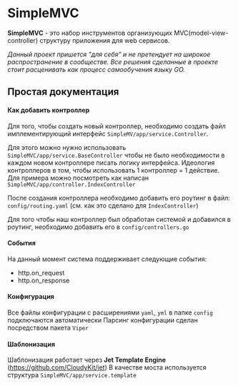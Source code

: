 # SimpleMVC
**SimpleMVC** - это набор инструментов организующих MVC(model-view-controller) структуру приложения для web сервисов.

_Данный проект пришется "для себя" и не претендует на широкое распространение в сообществе. Все решения сделанные в проекте стоит расценивать как процесс самообучения языку GO._

## Простая документация
#### Как добавить контроллер
Для того, чтобы создать новый контроллер, необходимо создать файл имплементирующий интерфейс `SimpleMV/app/service.Controller`.

Для этого можно нужно использовать `SimpleMVC/app/service.BaseController` чтобы не было необходимости в каждом новом контроллере писать логику интерфейса.
Идеология контроллеров в том, чтобы использовать 1 контроллер = 1 действие.
Для примера можно посмотреть как написан `SimpleMVC/app/controller.IndexController`

После создания контроллера необходимо добавить его роутинг в файл: `config/routing.yaml` (см. как это сделано для `IndexController`)

Для того чтобы наш контроллер был обработан системой и добавился в роутинг, необходимо добавить его в `config/controllers.go`

#### События
На данный момент система поддерживает следующие события:
- http.on_request
- http.on_response

#### Конфигурация
Все файлы конфигурации с расширениями `yaml`, `yml` в папке `config` подключаются автоматически
Парсинг конфигурации сделан посредством пакета `Viper`

#### Шаблонизация
Шаблонизация работает через **Jet Template Engine** (https://github.com/CloudyKit/jet)
В качестве моста используется структура `SimpleMVC/app/service.template`
